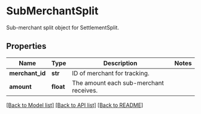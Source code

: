 # SubMerchantSplit

Sub-merchant split object for SettlementSplit.
## Properties
Name | Type | Description | Notes
------------ | ------------- | ------------- | -------------
**merchant_id** | **str** | ID of merchant for tracking. | 
**amount** | **float** | The amount each sub-merchant receives. | 

[[Back to Model list]](../README.md#documentation-for-models) [[Back to API list]](../README.md#documentation-for-api-endpoints) [[Back to README]](../README.md)


